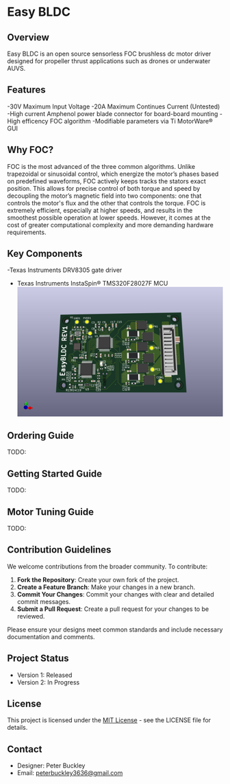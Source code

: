

# Easy BLDC

## Overview
Easy BLDC is an open source sensorless FOC brushless dc motor driver designed for propeller thrust applications such as drones or underwater AUVS.

## Features
-30V Maximum Input Voltage
-20A Maximum Continues Current (Untested)
-High current Amphenol power blade connector for board-board mounting
-High efficency FOC algorithm
-Modifiable parameters via Ti MotorWare® GUI

## Why FOC?
FOC is the most advanced of the three common algorithms. Unlike trapezoidal or sinusoidal control, which energize the motor’s phases based on predefined waveforms, FOC actively keeps tracks the stators exact position. This allows for precise control of both torque and speed by decoupling the motor’s magnetic field into two components: one that controls the motor's flux and the other that controls the torque. FOC is extremely efficient, especially at higher speeds, and results in the smoothest possible operation at lower speeds. However, it comes at the cost of greater computational complexity and more demanding hardware requirements.

## Key Components
-Texas Instruments DRV8305 gate driver
- Texas Instruments InstaSpin® TMS320F28027F MCU
![PCB Render](PCB/EasyBLDCV1_DRV8305/EasyBLDCV1_DRV8305.png)

## Ordering Guide
TODO:

## Getting Started Guide
TODO:

## Motor Tuning Guide
TODO:

## Contribution Guidelines
We welcome contributions from the broader community. To contribute:

1. **Fork the Repository**: Create your own fork of the project.
2. **Create a Feature Branch**: Make your changes in a new branch.
3. **Commit Your Changes**: Commit your changes with clear and detailed commit messages.
4. **Submit a Pull Request**: Create a pull request for your changes to be reviewed.

Please ensure your designs meet common standards and include necessary documentation and comments.

## Project Status
- Version 1: Released
- Version 2: In  Progress

## License
This project is licensed under the [MIT License](LICENSE) - see the LICENSE file for details.

## Contact
- Designer: Peter Buckley
- Email: peterbuckley3636@gmail.com
